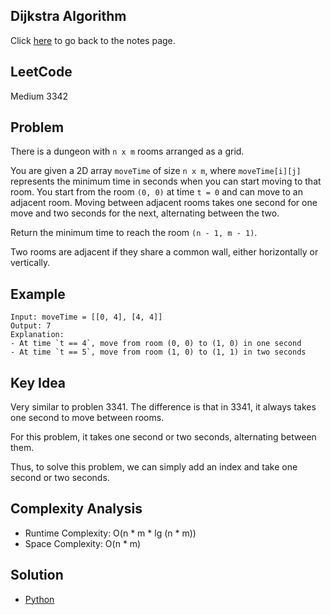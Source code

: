 ## Dijkstra Algorithm
Click [here](../notes.md) to go back to the notes page.

## LeetCode
Medium 3342

## Problem
There is a dungeon with `n x m` rooms arranged as a grid.

You are given a 2D array `moveTime` of size `n x m`, where `moveTime[i][j]` represents the minimum time in seconds when you can start moving to that room. You start from the room `(0, 0)` at time `t = 0` and can move to an adjacent room. Moving between adjacent rooms takes one second for one move and two seconds for the next, alternating between the two.

Return the minimum time to reach the room `(n - 1, m - 1)`.

Two rooms are adjacent if they share a common wall, either horizontally or vertically.

## Example
```
Input: moveTime = [[0, 4], [4, 4]]
Output: 7
Explanation:
- At time `t == 4`, move from room (0, 0) to (1, 0) in one second
- At time `t == 5`, move from room (1, 0) to (1, 1) in two seconds
```

## Key Idea
Very similar to problen 3341. The difference is that in 3341, it always takes one second to move between rooms.

For this problem, it takes one second or two seconds, alternating between them.

Thus, to solve this problem, we can simply add an index and take one second or two seconds.

## Complexity Analysis
- Runtime Complexity: O(n * m * lg (n * m))
- Space Complexity: O(n * m)

## Solution
- [Python](./solution.py)

